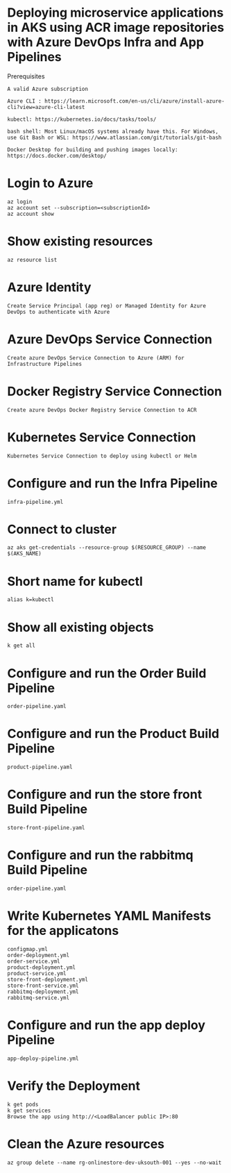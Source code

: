 # Deploying microservice applications in AKS using ACR image repositories with Azure DevOps Infra and App Pipelines

Prerequisites

    A valid Azure subscription

    Azure CLI : https://learn.microsoft.com/en-us/cli/azure/install-azure-cli?view=azure-cli-latest

    kubectl: https://kubernetes.io/docs/tasks/tools/

    bash shell: Most Linux/macOS systems already have this. For Windows, use Git Bash or WSL: https://www.atlassian.com/git/tutorials/git-bash

    Docker Desktop for building and pushing images locally: https://docs.docker.com/desktop/

# Login to Azure

    az login
    az account set --subscription=<subscriptionId>
    az account show

# Show existing resources

    az resource list

# Azure Identity 

    Create Service Principal (app reg) or Managed Identity for Azure DevOps to authenticate with Azure

# Azure DevOps Service Connection

    Create azure DevOps Service Connection to Azure (ARM) for Infrastructure Pipelines

# Docker Registry Service Connection

    Create azure DevOps Docker Registry Service Connection to ACR

# Kubernetes Service Connection

    Kubernetes Service Connection to deploy using kubectl or Helm

# Configure and run the Infra Pipeline

    infra-pipeline.yml

# Connect to cluster

    az aks get-credentials --resource-group $(RESOURCE_GROUP) --name $(AKS_NAME)

# Short name for kubectl

    alias k=kubectl

# Show all existing objects

    k get all

# Configure and run the Order Build Pipeline

    order-pipeline.yaml

# Configure and run the Product Build Pipeline

    product-pipeline.yaml

# Configure and run the store front Build Pipeline
 
    store-front-pipeline.yaml

# Configure and run the rabbitmq Build Pipeline

    order-pipeline.yaml

# Write Kubernetes YAML Manifests for the applicatons

    configmap.yml
    order-deployment.yml
    order-service.yml
    product-deployment.yml
    product-service.yml
    store-front-deployment.yml
    store-front-service.yml
    rabbitmq-deployment.yml
    rabbitmq-service.yml

# Configure and run the app deploy Pipeline

    app-deploy-pipeline.yml

# Verify the Deployment

    k get pods
    k get services
    Browse the app using http://<LoadBalancer public IP>:80

# Clean the Azure resources

    az group delete --name rg-onlinestore-dev-uksouth-001 --yes --no-wait